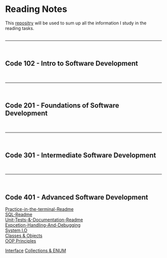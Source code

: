 # Reading Notes

This [repositry](https://github.com/shadilios/reading-notes) will be used to sum up all the information I study in the reading tasks.  
<br><hr><br>

## Code 102 - Intro to Software Development
<br><hr><br>
## Code 201 - Foundations of Software Development
<br><hr><br>
## Code 301 - Intermediate Software Development
<br><hr><br>
## Code 401 - Advanced Software Development

[Practice-in-the-terminal-Readme](https://github.com/shadilios/reading-notes/blob/main/Practice%20in%20the%20Terminal.md)  
[SQL-Readme](https://github.com/shadilios/reading-notes/blob/main/SQL.md)  
[Unit-Tests-&-Documentation-Readme](https://github.com/shadilios/reading-notes/blob/main/Unit%20Tests%20%26%20Documentation.md)  
[Expcetion-Handling-And-Debugging](https://github.com/shadilios/reading-notes/blob/main/Exception-Handling-And-Debugging.md)  
[System I.O](https://github.com/shadilios/reading-notes/blob/main/System-IO.md)  
[Classes & Objects](https://github.com/shadilios/reading-notes/blob/main/Classes%20%26%20Objects.md)  
[OOP Principles](https://github.com/shadilios/reading-notes/blob/main/OOP%20Principles.md)  
  
[Interface](https://github.com/shadilios/reading-notes/blob/main/Interface.md)
[Collections & ENUM](https://github.com/shadilios/reading-notes/blob/main/Collections%20&%20Enums.md)  


